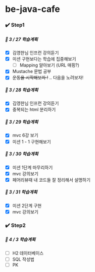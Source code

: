 # be-java-cafe

### ✔️ Step1

##### 📌 3 / 27 학습계획

- [x] 김영한님 인프런 강의듣기
- [x] 미션 구현보다는 학습에 집중해보기
    - [ ] Mapping 알아보기 (URL 매핑?)
- [x] Mustache 문법 공부
- [x] ~~운동을 시작해보자 !~~ .. 다음을 노려보자!

##### 📌 3 / 28 학습계획

- [x] 김영한님 인프런 강의듣기
- [x] 중복되는 html 분리하기

##### 📌 3 / 29 학습계획

- [x] mvc 6강 보기
- [x] 미션 1 - 1 구현해보기

##### 📌 3 / 30 학습계획

- [x] 미션 1단계 마무리하기
- [x] mvc 강의보기
- [x] 페어리뷰때 내 코드들 잘 정리해서 설명하기

##### 📌 3 / 31 학습계획

- [x] 미션 2단계 구현
- [x] mvc 강의보기

### ✔️ Step2

##### 📌 4 / 3 학습계획

- [ ] H2 데이터베이스
- [ ] SQL 작성법
- [ ] PK
